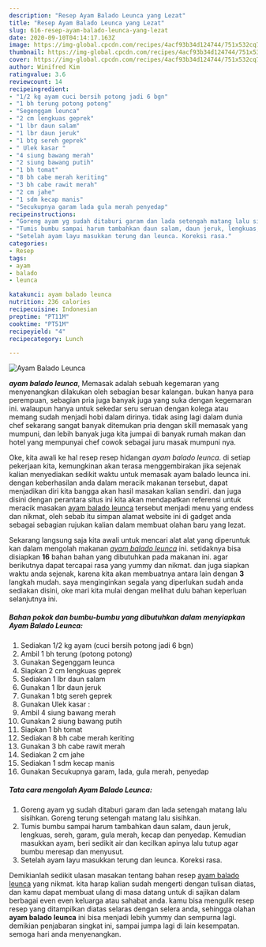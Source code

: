 ```yaml
---
description: "Resep Ayam Balado Leunca yang Lezat"
title: "Resep Ayam Balado Leunca yang Lezat"
slug: 616-resep-ayam-balado-leunca-yang-lezat
date: 2020-09-10T04:14:17.163Z
image: https://img-global.cpcdn.com/recipes/4acf93b34d124744/751x532cq70/ayam-balado-leunca-foto-resep-utama.jpg
thumbnail: https://img-global.cpcdn.com/recipes/4acf93b34d124744/751x532cq70/ayam-balado-leunca-foto-resep-utama.jpg
cover: https://img-global.cpcdn.com/recipes/4acf93b34d124744/751x532cq70/ayam-balado-leunca-foto-resep-utama.jpg
author: Winifred Kim
ratingvalue: 3.6
reviewcount: 14
recipeingredient:
- "1/2 kg ayam cuci bersih potong jadi 6 bgn"
- "1 bh terung potong potong"
- "Segenggam leunca"
- "2 cm lengkuas geprek"
- "1 lbr daun salam"
- "1 lbr daun jeruk"
- "1 btg sereh geprek"
- " Ulek kasar "
- "4 siung bawang merah"
- "2 siung bawang putih"
- "1 bh tomat"
- "8 bh cabe merah keriting"
- "3 bh cabe rawit merah"
- "2 cm jahe"
- "1 sdm kecap manis"
- "Secukupnya garam lada gula merah penyedap"
recipeinstructions:
- "Goreng ayam yg sudah ditaburi garam dan lada setengah matang lalu sisihkan. Goreng terung setengah matang lalu sisihkan."
- "Tumis bumbu sampai harum tambahkan daun salam, daun jeruk, lengkuas, sereh, garam, gula merah, kecap dan penyedap. Kemudian masukkan ayam, beri sedikit air dan kecilkan apinya lalu tutup agar bumbu meresap dan menyusut."
- "Setelah ayam layu masukkan terung dan leunca. Koreksi rasa."
categories:
- Resep
tags:
- ayam
- balado
- leunca

katakunci: ayam balado leunca 
nutrition: 236 calories
recipecuisine: Indonesian
preptime: "PT11M"
cooktime: "PT51M"
recipeyield: "4"
recipecategory: Lunch

---
```



![Ayam Balado Leunca](https://img-global.cpcdn.com/recipes/4acf93b34d124744/751x532cq70/ayam-balado-leunca-foto-resep-utama.jpg)

<b><i>ayam balado leunca</i></b>, Memasak adalah sebuah kegemaran yang menyenangkan dilakukan oleh sebagian besar kalangan. bukan hanya para perempuan, sebagian pria juga banyak juga yang suka dengan kegemaran ini. walaupun hanya untuk sekedar seru seruan dengan kolega atau memang sudah menjadi hobi dalam dirinya. tidak asing lagi dalam dunia chef sekarang sangat banyak ditemukan pria dengan skill memasak yang mumpuni, dan lebih banyak juga kita jumpai di banyak rumah makan dan hotel yang mempunyai chef cowok sebagai juru masak mumpuni nya.



Oke, kita awali ke hal resep resep hidangan <i>ayam balado leunca</i>. di setiap pekerjaan kita, kemungkinan akan terasa menggembirakan jika sejenak kalian menyediakan sedikit waktu untuk memasak ayam balado leunca ini. dengan keberhasilan anda dalam meracik makanan tersebut, dapat menjadikan diri kita bangga akan hasil masakan kalian sendiri. dan juga disini dengan perantara situs ini kita akan mendapatkan referensi untuk meracik masakan <u>ayam balado leunca</u> tersebut menjadi menu yang endess dan nikmat, oleh sebab itu simpan alamat website ini di gadget anda sebagai sebagian rujukan kalian dalam membuat olahan baru yang lezat.


Sekarang langsung saja kita awali untuk mencari alat alat yang diperuntuk kan dalam mengolah makanan <u><i>ayam balado leunca</i></u> ini. setidaknya bisa disiapkan <b>16</b> bahan bahan yang dibutuhkan pada makanan ini. agar berikutnya dapat tercapai rasa yang yummy dan nikmat. dan juga siapkan waktu anda sejenak, karena kita akan membuatnya antara lain dengan <b>3</b> langkah mudah. saya menginginkan segala yang diperlukan sudah anda sediakan disini, oke mari kita mulai dengan melihat dulu bahan keperluan selanjutnya ini.

<!--inarticleads1-->

##### Bahan pokok dan bumbu-bumbu yang dibutuhkan dalam menyiapkan Ayam Balado Leunca:

1. Sediakan 1/2 kg ayam (cuci bersih potong jadi 6 bgn)
1. Ambil 1 bh terung (potong potong)
1. Gunakan Segenggam leunca
1. Siapkan 2 cm lengkuas geprek
1. Sediakan 1 lbr daun salam
1. Gunakan 1 lbr daun jeruk
1. Gunakan 1 btg sereh geprek
1. Gunakan  Ulek kasar :
1. Ambil 4 siung bawang merah
1. Gunakan 2 siung bawang putih
1. Siapkan 1 bh tomat
1. Sediakan 8 bh cabe merah keriting
1. Gunakan 3 bh cabe rawit merah
1. Sediakan 2 cm jahe
1. Sediakan 1 sdm kecap manis
1. Gunakan Secukupnya garam, lada, gula merah, penyedap




<!--inarticleads2-->

##### Tata cara mengolah Ayam Balado Leunca:

1. Goreng ayam yg sudah ditaburi garam dan lada setengah matang lalu sisihkan. Goreng terung setengah matang lalu sisihkan.
1. Tumis bumbu sampai harum tambahkan daun salam, daun jeruk, lengkuas, sereh, garam, gula merah, kecap dan penyedap. Kemudian masukkan ayam, beri sedikit air dan kecilkan apinya lalu tutup agar bumbu meresap dan menyusut.
1. Setelah ayam layu masukkan terung dan leunca. Koreksi rasa.




Demikianlah sedikit ulasan masakan tentang bahan resep <u>ayam balado leunca</u> yang nikmat. kita harap kalian sudah mengerti dengan tulisan diatas, dan kamu dapat membuat ulang di masa datang untuk di sajikan dalam berbagai even even keluarga atau sahabat anda. kamu bisa mengulik resep resep yang ditampilkan diatas selaras dengan selera anda, sehingga olahan <b>ayam balado leunca</b> ini bisa menjadi lebih yummy dan sempurna lagi. demikian penjabaran singkat ini, sampai jumpa lagi di lain kesempatan. semoga hari anda menyenangkan.
